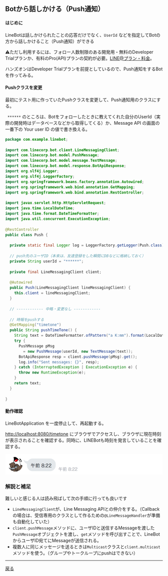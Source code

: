 ## Botから話しかける（Push通知）

#### はじめに

LineBotは話しかけられたことの応答だけでなく、`UserId` などを指定してBotの方から話しかけること（Push通知）ができる

⚠️ただし利用するには、フォロー人数制限のある開発用・無料のDeveloper Trialプランか、有料のPro(API)プランの契約が必要。[LINE@プラン・料金](https://at.line.me/jp/plan)。

ハンズオンはDeveloper Trialプランを前提としているので、Push通知をするBotを作ってみる。

#### Pushクラスを変更

最初にテスト用に作っていたPushクラスを変更して、Push通知用のクラスにする。

` ******` のところは、Botをフォローしたときに教えてくれた自分のUserId（実際の開発時はデータベースなどから取得してくる）か、Message API の画面の一番下の Your user ID の値で書き換える。

```java
package com.example.linebot;

import com.linecorp.bot.client.LineMessagingClient;
import com.linecorp.bot.model.PushMessage;
import com.linecorp.bot.model.message.TextMessage;
import com.linecorp.bot.model.response.BotApiResponse;
import org.slf4j.Logger;
import org.slf4j.LoggerFactory;
import org.springframework.beans.factory.annotation.Autowired;
import org.springframework.web.bind.annotation.GetMapping;
import org.springframework.web.bind.annotation.RestController;

import javax.servlet.http.HttpServletRequest;
import java.time.LocalDateTime;
import java.time.format.DateTimeFormatter;
import java.util.concurrent.ExecutionException;

@RestController
public class Push {

  private static final Logger log = LoggerFactory.getLogger(Push.class);

  // push先のユーザID（本来は、友達登録をした瞬間にDBなどに格納しておく）
  private String userId = "******";

  private final LineMessagingClient client;

  @Autowired
  public Push(LineMessagingClient lineMessagingClient) {
    this.client = lineMessagingClient;
  }

  // ------------ 中略・変更なし ------------ 

  // 時報をpushする
  @GetMapping("timetone")
  public String pushTimeTone() {
    String text = DateTimeFormatter.ofPattern("a K:mm").format(LocalDateTime.now());
    try {
      PushMessage pMsg
        = new PushMessage(userId, new TextMessage(text));
      BotApiResponse resp = client.pushMessage(pMsg).get();
      log.info("Sent messages: {}", resp);
    } catch (InterruptedException | ExecutionException e) {
      throw new RuntimeException(e);
    }
    return text;
  }

}
```

#### 動作確認

LineBotApplication を一度停止して、再起動する。

[http://localhost:8080/timetone](http://localhost:8080/timetone) にブラウザでアクセスし、ブラウザに現在時刻が表示されることを確認する。同時に、LINEBotも時刻を発言していることを確認する。

![おみくじ時の動作](./fig08a.png)

### 解説と補足

難しいと感じる人は読み飛ばして次の手順に行っても良いです

- `LineMessagingClient`が、Line Messaging APIとの仲介をする。（Callbackの場合は、受信専用のクラスとして作るための`@LineMessageHandler`が準備も自動化していた）
- `client.pushMessage`メソッドに、ユーザIDと送信するMessageを渡した `PushMessage`オブジェクトを渡し、`get`メソッドを呼び出すことで、LineBotからユーザID宛てにMessageが送信される。
- 複数人に同じメッセージを送るときは`Multicast`クラスと`client.multicast`メソッドを使う。（グループやトークループにpushはできない）

-----

[戻る](../README.md)
